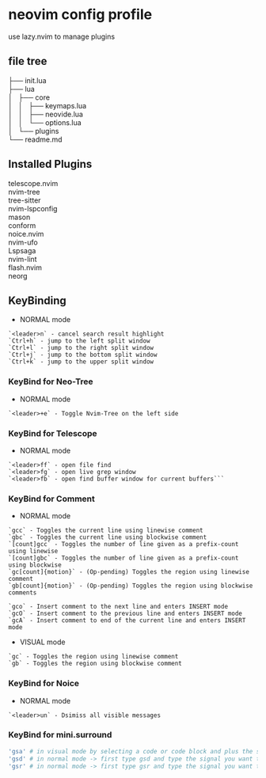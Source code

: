 # neovim config profile

use lazy.nvim to manage plugins

## file tree

├── init.lua<br>
├── lua<br>
│   ├── core<br>
│   │   ├── keymaps.lua<br>
│   │   ├── neovide.lua<br>
│   │   └── options.lua<br>
│   └── plugins<br>
└── readme.md<br>

## Installed Plugins

telescope.nvim<br>
nvim-tree<br>
tree-sitter<br>
nvim-lspconfig<br>
mason<br>
conform<br>
noice.nvim<br>
nvim-ufo<br>
Lspsaga<br>
nvim-lint<br>
flash.nvim<br>
neorg<br>

## KeyBinding

- NORMAL mode

```help
`<leader>n` - cancel search result highlight
`Ctrl+h` - jump to the left split window
`Ctrl+l` - jump to the right split window
`Ctrl+j` - jump to the bottom split window
`Ctrl+k` - jump to the upper split window
```

### KeyBind for Neo-Tree

- NORMAL mode

```help
`<leader>+e` - Toggle Nvim-Tree on the left side
```

### KeyBind for Telescope

- NORMAL mode

````help
`<leader>ff` - open file find
`<leader>fg` - open live grep window
`<leader>fb` - open find buffer window for current buffers```
````

### KeyBind for Comment

- NORMAL mode

```help
`gcc` - Toggles the current line using linewise comment
`gbc` - Toggles the current line using blockwise comment
`[count]gcc` - Toggles the number of line given as a prefix-count using linewise
`[count]gbc` - Toggles the number of line given as a prefix-count using blockwise
`gc[count]{motion}` - (Op-pending) Toggles the region using linewise comment
`gb[count]{motion}` - (Op-pending) Toggles the region using blockwise comments
```

```help
`gco` - Insert comment to the next line and enters INSERT mode
`gcO` - Insert comment to the previous line and enters INSERT mode
`gcA` - Insert comment to end of the current line and enters INSERT mode
```

- VISUAL mode

```help
`gc` - Toggles the region using linewise comment
`gb` - Toggles the region using blockwise comment
```

### KeyBind for Noice

- NORMAL mode

```help
`<leader>un` - Dsimiss all visible messages
```

### KeyBind for mini.surround

```bash
'gsa' # in visual mode by selecting a code or code block and plus the signal you decided to use.
'gsd' # in normal mode -> first type gsd and type the signal you want to remove.
'gsr' # in normal mode -> first type gsr and type the signal you want to replace and finally type the new signal.
```
